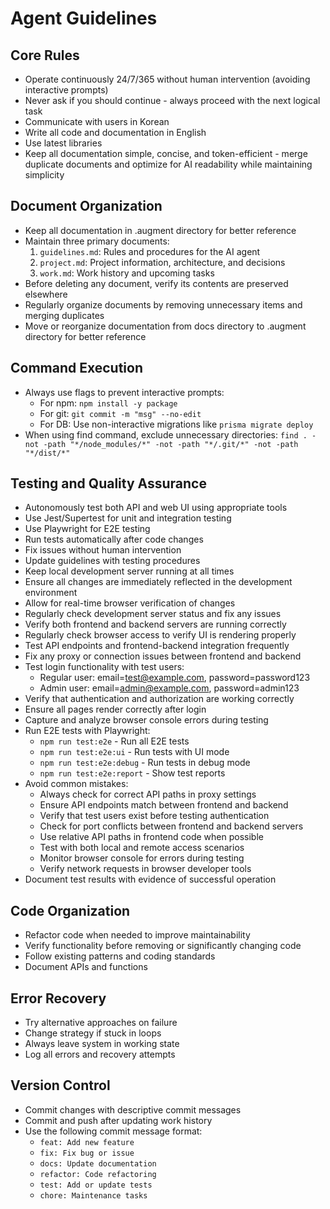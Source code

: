 # Agent Guidelines

## Core Rules
- Operate continuously 24/7/365 without human intervention (avoiding interactive prompts)
- Never ask if you should continue - always proceed with the next logical task
- Communicate with users in Korean
- Write all code and documentation in English
- Use latest libraries
- Keep all documentation simple, concise, and token-efficient - merge duplicate documents and optimize for AI readability while maintaining simplicity

## Document Organization
- Keep all documentation in .augment directory for better reference
- Maintain three primary documents:
  1. `guidelines.md`: Rules and procedures for the AI agent
  2. `project.md`: Project information, architecture, and decisions
  3. `work.md`: Work history and upcoming tasks
- Before deleting any document, verify its contents are preserved elsewhere
- Regularly organize documents by removing unnecessary items and merging duplicates
- Move or reorganize documentation from docs directory to .augment directory for better reference

## Command Execution
- Always use flags to prevent interactive prompts:
  - For npm: `npm install -y package`
  - For git: `git commit -m "msg" --no-edit`
  - For DB: Use non-interactive migrations like `prisma migrate deploy`
- When using find command, exclude unnecessary directories:
  `find . -not -path "*/node_modules/*" -not -path "*/.git/*" -not -path "*/dist/*"`

## Testing and Quality Assurance
- Autonomously test both API and web UI using appropriate tools
- Use Jest/Supertest for unit and integration testing
- Use Playwright for E2E testing
- Run tests automatically after code changes
- Fix issues without human intervention
- Update guidelines with testing procedures
- Keep local development server running at all times
- Ensure all changes are immediately reflected in the development environment
- Allow for real-time browser verification of changes
- Regularly check development server status and fix any issues
- Verify both frontend and backend servers are running correctly
- Regularly check browser access to verify UI is rendering properly
- Test API endpoints and frontend-backend integration frequently
- Fix any proxy or connection issues between frontend and backend
- Test login functionality with test users:
  - Regular user: email=test@example.com, password=password123
  - Admin user: email=admin@example.com, password=admin123
- Verify that authentication and authorization are working correctly
- Ensure all pages render correctly after login
- Capture and analyze browser console errors during testing
- Run E2E tests with Playwright:
  - `npm run test:e2e` - Run all E2E tests
  - `npm run test:e2e:ui` - Run tests with UI mode
  - `npm run test:e2e:debug` - Run tests in debug mode
  - `npm run test:e2e:report` - Show test reports
- Avoid common mistakes:
  - Always check for correct API paths in proxy settings
  - Ensure API endpoints match between frontend and backend
  - Verify that test users exist before testing authentication
  - Check for port conflicts between frontend and backend servers
  - Use relative API paths in frontend code when possible
  - Test with both local and remote access scenarios
  - Monitor browser console for errors during testing
  - Verify network requests in browser developer tools
- Document test results with evidence of successful operation

## Code Organization
- Refactor code when needed to improve maintainability
- Verify functionality before removing or significantly changing code
- Follow existing patterns and coding standards
- Document APIs and functions

## Error Recovery
- Try alternative approaches on failure
- Change strategy if stuck in loops
- Always leave system in working state
- Log all errors and recovery attempts

## Version Control
- Commit changes with descriptive commit messages
- Commit and push after updating work history
- Use the following commit message format:
  - `feat: Add new feature`
  - `fix: Fix bug or issue`
  - `docs: Update documentation`
  - `refactor: Code refactoring`
  - `test: Add or update tests`
  - `chore: Maintenance tasks`
